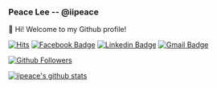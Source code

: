 ### Peace Lee -- @iipeace

👋 Hi! Welcome to my Github profile!

[![Hits](https://hits.seeyoufarm.com/api/count/incr/badge.svg?url=https%3A%2F%2Fgithub.com%2Fiipeace)](https://github.com/iipeace)
[![Facebook Badge](https://img.shields.io/badge/-Facebook-1877f2?style=flat-square&logo=facebook&logoColor=white&link=https://www.facebook.com/iipeace/)](https://www.facebook.com/pyounghwa2)
[![Linkedin Badge](https://img.shields.io/badge/-LinkedIn-blue?style=flat-square&logo=Linkedin&logoColor=white&link=https://www.linkedin.com/in/chan-ho-ohk-3a902a80/)](https://www.linkedin.com/in/iipeace)
[![Gmail Badge](https://img.shields.io/badge/-Gmail-d14836?style=flat-square&logo=Gmail&logoColor=white&link=mailto:iipeace5@gmail.com)](mailto:iipeace5@gmail.com)

[![Github Followers](https://img.shields.io/github/followers/iipeace?color=06d6a0&label=Github%20Followers&style=for-the-badge)](https://github.com/iipeace?tab=followers)

[![iipeace's github stats](https://github-readme-stats.vercel.app/api?username=iipeace&show_icons=true&hide_border=true)](https://github.com/iipeace)
